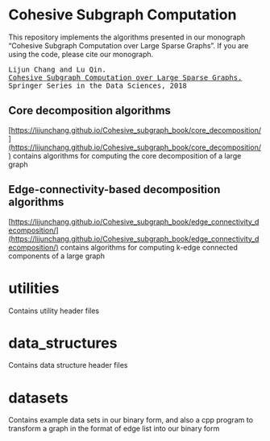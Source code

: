 # Cohesive Subgraph Computation

This repository implements the algorithms presented in our monograph “Cohesive Subgraph Computation over Large Sparse Graphs”. If you are using the code, please cite our monograph.
<pre>
Lijun Chang and Lu Qin.
<a href="https://www.springer.com/us/book/9783030035983">Cohesive Subgraph Computation over Large Sparse Graphs.</a>
Springer Series in the Data Sciences, 2018
</pre>

## Core decomposition algorithms

[https://lijunchang.github.io/Cohesive_subgraph_book/core_decomposition/](https://lijunchang.github.io/Cohesive_subgraph_book/core_decomposition/) contains algorithms for computing the core decomposition of a large graph

## Edge-connectivity-based decomposition algorithms

[https://lijunchang.github.io/Cohesive_subgraph_book/edge_connectivity_decomposition/](https://lijunchang.github.io/Cohesive_subgraph_book/edge_connectivity_decomposition/) contains algorithms for computing k-edge connected components of a large graph

# utilities

Contains utility header files

# data_structures

Contains data structure header files

# datasets

Contains example data sets in our binary form, and also a cpp program to transform a graph in the format of edge list into our binary form
